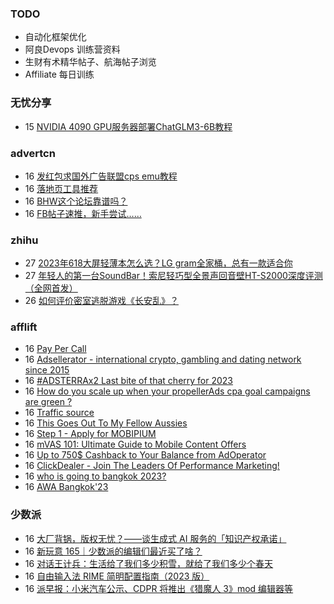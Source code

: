 ### TODO
-  自动化框架优化
-  阿良Devops 训练营资料
-  生财有术精华帖子、航海帖子浏览
-  Affiliate 每日训练

### 无忧分享
<!-- ruyo:START -->
-  15 [NVIDIA 4090 GPU服务器部署ChatGLM3-6B教程](https://51.ruyo.net/18538.html)<!-- ruyo:END -->

### advertcn
<!-- advertcn:START -->
-  16 [发红包求国外广告联盟cps emu教程](https://www.advertcn.com/forum.php?mod=viewthread&tid=112953)
-  16 [落地页工具推荐](https://www.advertcn.com/forum.php?mod=viewthread&tid=112952)
-  16 [BHW这个论坛靠谱吗？](https://www.advertcn.com/forum.php?mod=viewthread&tid=112947)
-  16 [FB帖子速推，新手尝试……](https://www.advertcn.com/forum.php?mod=viewthread&tid=112942)<!-- advertcn:END -->

### zhihu
<!-- zhihu:START -->
-  27 [2023年618大屏轻薄本怎么选？LG gram全家桶，总有一款适合你](http://zhuanlan.zhihu.com/p/632641888?utm_campaign=rss&utm_medium=rss&utm_source=rss&utm_content=title)
-  27 [年轻人的第一台SoundBar！索尼轻巧型全景声回音壁HT-S2000深度评测（全网首发）](http://zhuanlan.zhihu.com/p/630990296?utm_campaign=rss&utm_medium=rss&utm_source=rss&utm_content=title)
-  26 [如何评价密室逃脱游戏《长安乱》？](http://www.zhihu.com/question/563950552/answer/3045961312?utm_campaign=rss&utm_medium=rss&utm_source=rss&utm_content=title)<!-- zhihu:END -->

### afflift
<!-- afflift:START -->
-  16 [Pay Per Call](https://afflift.com/f/threads/pay-per-call.175/)
-  16 [Adsellerator - international crypto, gambling and dating network since 2015](https://afflift.com/f/threads/adsellerator-international-crypto-gambling-and-dating-network-since-2015.6683/)
-  16 [#ADSTERRAx2 Last bite of that cherry for 2023](https://afflift.com/f/threads/adsterrax2-last-bite-of-that-cherry-for-2023.11956/)
-  16 [How do you scale up when your propellerAds cpa goal campaigns are green ?](https://afflift.com/f/threads/how-do-you-scale-up-when-your-propellerads-cpa-goal-campaigns-are-green.12008/)
-  16 [Traffic source](https://afflift.com/f/threads/traffic-source.12009/)
-  16 [This Goes Out To My Fellow Aussies](https://afflift.com/f/threads/this-goes-out-to-my-fellow-aussies.12040/)
-  16 [Step 1 - Apply for MOBIPIUM](https://afflift.com/f/threads/step-1-apply-for-mobipium.2938/)
-  16 [mVAS 101: Ultimate Guide to Mobile Content Offers](https://afflift.com/f/threads/mvas-101-ultimate-guide-to-mobile-content-offers.11905/)
-  16 [Up to 750$ Cashback to Your Balance from AdOperator](https://afflift.com/f/threads/up-to-750-cashback-to-your-balance-from-adoperator.12042/)
-  16 [ClickDealer - Join The Leaders Of Performance Marketing!](https://afflift.com/f/threads/clickdealer-join-the-leaders-of-performance-marketing.2440/)
-  16 [who is going to bangkok 2023?](https://afflift.com/f/threads/who-is-going-to-bangkok-2023.11889/)
-  16 [AWA Bangkok&#39;23](https://afflift.com/f/threads/awa-bangkok23.12037/)<!-- afflift:END -->

### 少数派
<!-- sspai:START -->
-  16 [大厂背锅，版权无忧？——谈生成式 AI 服务的「知识产权承诺」](https://sspai.com/prime/story/gen-ai-ipr-commitments)
-  16 [新玩意 165｜少数派的编辑们最近买了啥？](https://sspai.com/post/84457)
-  16 [对话王计兵：生活给了我们多少积雪，就给了我们多少个春天](https://sspai.com/post/84435)
-  16 [自由输入法 RIME 简明配置指南（2023 版）](https://sspai.com/post/84373)
-  16 [派早报：小米汽车公示、CDPR 将推出《猎魔人 3》mod 编辑器等](https://sspai.com/post/84444)<!-- sspai:END -->
